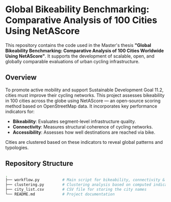 # Global Bikeability Benchmarking: Comparative Analysis of 100 Cities Using NetAScore

This repository contains the code used in the Master's thesis **"Global Bikeability Benchmarking: Comparative Analysis of 100 Cities Worldwide Using NetAScore"**. It supports the development of scalable, open, and globally comparable evaluations of urban cycling infrastructure.

## Overview

To promote active mobility and support Sustainable Development Goal 11.2, cities must improve their cycling networks. This project assesses bikeability in 100 cities across the globe using NetAScore — an open-source scoring method based on OpenStreetMap data. It incorporates key performance indicators for:

- **Bikeability**: Evaluates segment-level infrastructure quality.
- **Connectivity**: Measures structural coherence of cycling networks.
- **Accessibility**: Assesses how well destinations are reached via bike.

Cities are clustered based on these indicators to reveal global patterns and typologies.

## Repository Structure

```bash
.
├── workflow.py          # Main script for bikeability, connectivity & accessibility computation
├── clustering.py        # Clustering analysis based on computed indicators
├── city_list.csv        # CSV file for storing the city names
└── README.md            # Project documentation

